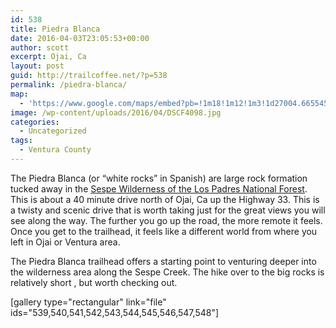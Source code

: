 ```yaml
---
id: 538
title: Piedra Blanca
date: 2016-04-03T23:05:53+00:00
author: scott
excerpt: Ojai, Ca
layout: post
guid: http://trailcoffee.net/?p=538
permalink: /piedra-blanca/
map:
  - 'https://www.google.com/maps/embed?pb=!1m18!1m12!1m3!1d27004.665545350534!2d-119.1821649611907!3d34.560168898239496!2m3!1f0!2f0!3f0!3m2!1i1024!2i768!4f13.1!3m3!1m2!1s0x80e9bc4975e6a3eb%3A0x35f7bf848306d349!2sPiedra+Blanca+Trailhead!5e1!3m2!1sen!2sus!4v1467000193392'
image: /wp-content/uploads/2016/04/DSCF4098.jpg
categories:
  - Uncategorized
tags:
  - Ventura County
---
```

The Piedra Blanca (or “white rocks” in Spanish) are large rock formation tucked away in the <a href="http://www.fs.usda.gov/recarea/lpnf/recreation/hiking/recarea/?recid=11058&amp;actid=50">Sespe Wilderness of the Los Padres National Forest</a>. This is about a 40 minute drive north of Ojai, Ca up the Highway 33. This is a twisty and scenic drive that is worth taking just for the great views you will see along the way. The further you go up the road, the more remote it feels. Once you get to the trailhead, it feels like a different world from where you left in Ojai or Ventura area.

The Piedra Blanca trailhead offers a starting point to venturing deeper into the wilderness area along the Sespe Creek. The hike over to the big rocks is relatively short , but worth checking out.

[gallery type="rectangular" link="file" ids="539,540,541,542,543,544,545,546,547,548"]